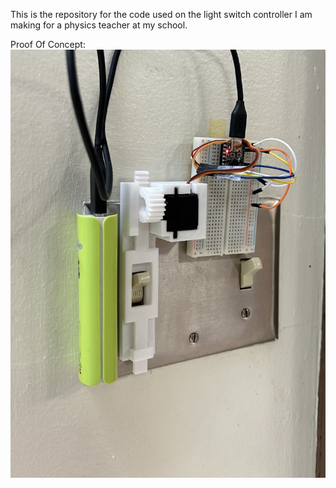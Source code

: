 This is the repository for the code used on the light switch controller I am making for a physics teacher at my school.

Proof Of Concept:
![alt text](https://github.com/Pandaggar/LightSwitch/blob/main/IMG_9070.jpeg)
